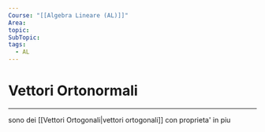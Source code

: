 ```yaml
---
Course: "[[Algebra Lineare (AL)]]"
Area: 
topic: 
SubTopic: 
tags:
  - AL
---
```

# Vettori Ortonormali
---
sono dei [[Vettori Ortogonali|vettori ortogonali]] con proprieta' in piu